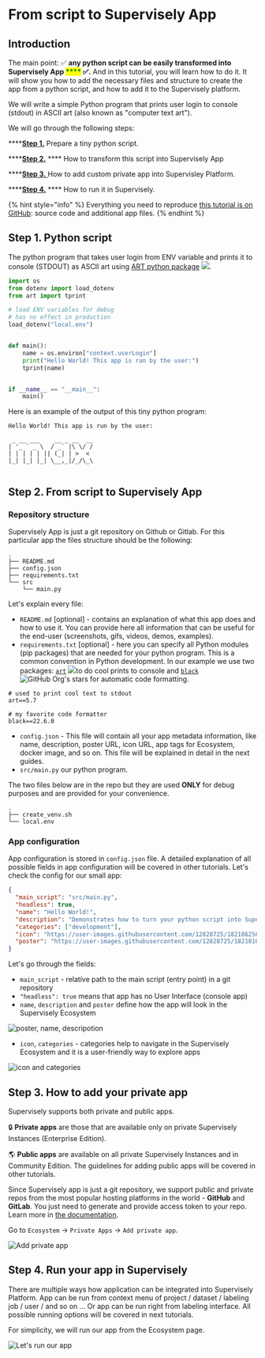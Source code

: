# From script to Supervisely App

## Introduction

The main point: ✅ **any python script can be easily transformed into Supervisely App **<mark style="color:green;">****</mark> ✅**.** And in this tutorial, you will learn how to do it.  It will show you how to add the necessary files and structure to create the app from a python script, and how to add it to the Supervisely platform.

We will write a simple Python program that prints user login to console (stdout) in ASCII art (also known as "computer text art").

We will go through the following steps:

****[**Step 1.**](from-script-to-supervisely-app.md#step-1.-python-script) Prepare a tiny python script.

****[**Step 2.**](from-script-to-supervisely-app.md#step-2.-from-script-to-supervisely-app) **** How to transform this script into Supervisely App

****[**Step 3.** ](from-script-to-supervisely-app.md#step-3.-how-to-add-your-private-app)How to add custom private app into Supervisley Platform.

****[**Step 4.**](from-script-to-supervisely-app.md#step-4.-run-your-app-in-supervisely) **** How to run it in Supervisely.

{% hint style="info" %}
Everything you need to reproduce [this tutorial is on GitHub](https://github.com/supervisely-ecosystem/hello-world-app): source code and additional app files.
{% endhint %}

## Step 1. Python script

The python program that takes user login from ENV variable and prints it to console (STDOUT) as ASCII art using [ART python package](https://github.com/sepandhaghighi/art)  [![](https://img.shields.io/github/stars/sepandhaghighi/art.svg?style=social\&label=Stars)](https://github.com/sepandhaghighi/art).

```python
import os
from dotenv import load_dotenv
from art import tprint

# load ENV variables for debug
# has no effect in production
load_dotenv("local.env")


def main():
    name = os.environ["context.userLogin"]
    print("Hello World! This app is run by the user:")
    tprint(name)


if __name__ == "__main__":
    main()
```

Here is an example of the output of this tiny python program:

```
Hello World! This app is run by the user:
                        
 _ __ ___    __ _ __  __
| '_ ` _ \  / _` |\ \/ /
| | | | | || (_| | >  < 
|_| |_| |_| \__,_|/_/\_\
                        
```

## Step 2. From script to Supervisely App

### Repository structure

Supervisely App is just a git repository on Github or Gitlab. For this particular app the files structure  should be the following:

```
.
├── README.md
├── config.json
├── requirements.txt
└── src
    └── main.py
```

Let's explain every file:

* `README.md` \[optional] - contains an explanation of what this app does and how to use it. You can provide here all information that can be useful for the end-user (screenshots, gifs, videos, demos, examples).
* `requirements.txt`  \[optional] - here you can specify all Python modules (pip packages) that are needed for your python program. This is a common convention in Python development. In our example we use two packages: [`art`](https://pypi.org/project/art/) [![](https://camo.githubusercontent.com/d367bde73fa3ec8a38cc54d187094f0a6d2c24f81ec5bba70cd88dc4d6047467/68747470733a2f2f696d672e736869656c64732e696f2f6769746875622f73746172732f736570616e6468616768696768692f6172742e7376673f7374796c653d736f6369616c266c6162656c3d5374617273)](https://github.com/sepandhaghighi/art)to do cool prints to console and [`black`](https://pypi.org/project/black/) ![GitHub Org's stars](https://img.shields.io/github/stars/psf/black?style=social) for automatic code formatting.

```
# used to print cool text to stdout
art==5.7 

# my favorite code formatter
black==22.6.0 
```

* `config.json` - This file will contain all your app metadata information, like name, description, poster URL, icon URL, app tags for Ecosystem, docker image, and so on. This file will be explained in detail in the next guides.
* `src/main.py` our python program.&#x20;

The two files below are in the repo but they are used **ONLY** for debug purposes and are provided for your convenience.

```
.
├── create_venv.sh
└── local.env
```

### App configuration

App configuration is stored in `config.json` file. A detailed explanation of all possible fields in app configuration will be covered in other tutorials. Let's check the config for our small app: &#x20;

```json
{
  "main_script": "src/main.py",
  "headless": true,
  "name": "Hello World!",
  "description": "Demonstrates how to turn your python script into Supervisely App",
  "categories": ["development"],
  "icon": "https://user-images.githubusercontent.com/12828725/182186256-5ee663ad-25c7-4a62-9af1-fbfdca715b57.png",
  "poster": "https://user-images.githubusercontent.com/12828725/182181033-d0d1a690-8388-472e-8862-e0cacbd4f082.png"
}
```

Let's go through the fields:

* `main_script` - relative path to the main script (entry point) in a git repository
* `"headless": true` means that app has no User Interface (console app)
* `name`, `description` and `poster` define how the app will look in the Supervisely Ecosystem

![poster, name, descripotion](https://user-images.githubusercontent.com/12828725/182863249-0b4d672f-f50d-4bbb-b769-ec1016539ccd.png)

* `icon`, `categories` - categories help to navigate in the Supervisely Ecosystem and it is a user-friendly way to explore apps

![icon and categories](https://user-images.githubusercontent.com/12828725/182864521-319fb450-d025-4e1c-806e-ebc0dd19260f.png)

## Step 3. How to add your private app

Supervisely supports both private and public apps.&#x20;

🔒 **Private apps** are those that are available only on private Supervisely Instances (Enterprise Edition).

🌎 **Public apps** are available on all private Supervisely Instances and in Community Edition. The guidelines for adding public apps will be covered in other tutorials.&#x20;

Since Supervisely app is just a git repository, we support public and private repos from the most popular hosting platforms in the world - **GitHub** and **GitLab**. You just need to generate and provide  access token to your repo. Learn more in [the documentation](https://docs.supervise.ly/enterprise-edition/advanced-tuning/private-apps).

Go to `Ecosystem` -> `Private Apps` -> `Add private app`.&#x20;

![Add private app](https://user-images.githubusercontent.com/12828725/182870411-6632dde4-93ed-481c-a8c2-79718b0f5a7d.gif)

## Step 4. Run your app in Supervisely

There are multiple ways how application can be integrated into Supervisely Platform. App can be run from context menu of project / dataset / labeling job / user / and so on ... Or app can be run right from labeling interface. All possible running options will be covered in next tutorials.&#x20;

For simplicity, we will run our app from the Ecosystem page.&#x20;

![Let's run our app](https://user-images.githubusercontent.com/12828725/182894602-5ec6a5c6-e954-429b-9fc1-877d662a21ec.gif)






